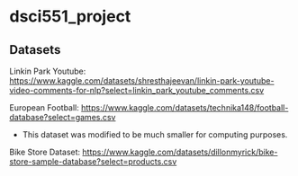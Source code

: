 # dsci551_project

## Datasets

Linkin Park Youtube: https://www.kaggle.com/datasets/shresthajeevan/linkin-park-youtube-video-comments-for-nlp?select=linkin_park_youtube_comments.csv

European Football: https://www.kaggle.com/datasets/technika148/football-database?select=games.csv
* This dataset was modified to be much smaller for computing purposes.

Bike Store Dataset: https://www.kaggle.com/datasets/dillonmyrick/bike-store-sample-database?select=products.csv